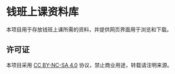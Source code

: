 # 钱班上课资料库

本项目用于存放钱班上课所需的资料，并提供网页界面用于浏览和下载。


## 许可证

本项目采用 [CC BY-NC-SA 4.0](LICENSE) 协议，禁止商业用途，转载请注明来源。
